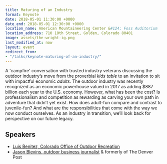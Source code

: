 ```yaml
---
title: Maturing of an Industry
format: Keynote
date: 2018-05-01 11:30:00 +0000
date_end: 2018-05-01 12:30:00 +0000
location_name: American Mountaineering Center &#124; Foss Auditorium
location_address: 710 10th Street, Golden, Colorado 80401
image: assets/the-wright-ig.png
last_modified_at: now
layout: event
redirect_from:
- "/talks/keynote-maturing-of-an-industry/"
---
```

A 'campfire' conversation with trusted industry veterans discussing the outdoor industry’s move from the proverbial _kids table_ to an invitation to sit with impactful economic _adults_. The outdoor industry was recently recognized as an economic powerhouse valued in 2017 as adding $887 billion each year to the U.S. economy. However, what has been the cost? Is professionalism and competition as rewarding as carving your own path in adventure that didn’t yet exist. How does adult-fun compare and contrast to juvenile-fun? And what are the responsibilities that come with the way we now conduct ourselves. As an industry in transition, we’ll look back for perspective on our future legacy.

## Speakers

* [Luis Benitez, Colorado Office of Outdoor Recreation](https://choosecolorado.com/programs-initiatives/outdoor-recreation-industry-office/)
* [Jason Blevins, outdoor business journalist](https://twitter.com/jasonblevins?lang=en) & formerly of The Denver Post